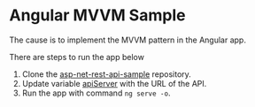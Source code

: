 # Angular MVVM Sample

The cause is to implement the MVVM pattern in the Angular app.

There are steps to run the app below
1. Clone the [asp-net-rest-api-sample](https://github.com/dennisshevtsov/asp-net-rest-api-sample) repository.
2. Update variable [apiServer](https://github.com/dennisshevtsov/angular-mvvm-sample/blob/main/src/environments/environment.ts) with the URL of the API.
3. Run the app with command `ng serve -o`.
